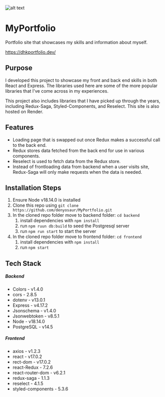 ![alt text](https://i.imgur.com/iVW7BBr.png)

**MyPortfolio**
=====================================

Portfolio site that showcases my skills and information about myself.

https://dhkportfolio.dev/

**Purpose**
---------------

I developed this project to showcase my front and back end skills in both React and Express. The libraries used here are some of the more popular libraries that I've come across in my experiences.

This project also includes libraries that I have picked up through the years, including Redux-Saga, Styled-Components, and Reselect. This site is also hosted on Render.

**Features**
---------------
- Loading page that is swapped out once Redux makes a successful call to the back end.
- Redux stores data fetched from the back end for use in various components.
- Reselect is used to fetch data from the Redux store. 
- Instead of frontloading data from backend when a user visits site, Redux-Saga will only make requests when the data is needed.

**Installation Steps**
---------------
1. Ensure Node v18.14.0 is installed
2. Clone this repo using `git clone https://github.com/denyosaur/MyPortfolio.git`
3. In the cloned repo folder move to backend folder: `cd backend`
    1. install dependencies with `npm install`
    2. run `npm ruun db:build` to seed the Postgresql server
    3. run `npm run start` to start the server
3. In the cloned repo folder move to frontend folder: `cd frontend`
    1. install dependencies with `npm install`
    2. run `npm start`
            
**Tech Stack**
---------------
##### Backend
- Colors - v1.4.0
- cors - 2.8.5
- dotenv - v13.0.1
- Express - v4.17.2
- Jsonschema - v1.4.0
- Jsonwebtoken - v8.5.1
- Node - v18.14.0
- PostgreSQL - v14.5
##### Frontend
- axios - v1.2.3
- react - v17.0.2
- rect-dom - v17.0.2
- react-Redux - 7.2.6
- react-router-dom - v6.2.1
- redux-saga - 1.1.3
- reselect - 4.1.5
- styled-components - 5.3.6
